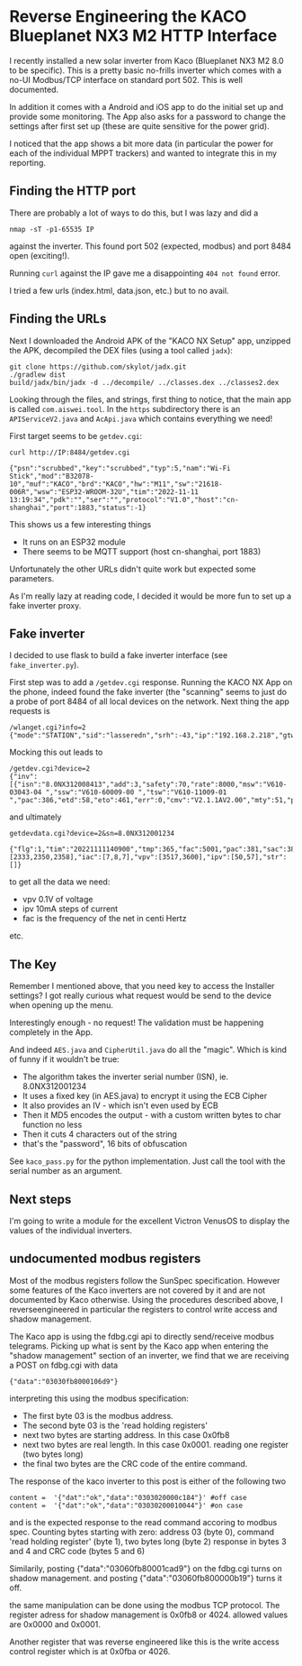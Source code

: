 # Reverse Engineering the KACO Blueplanet NX3 M2 HTTP Interface

I recently installed a new solar inverter from Kaco (Blueplanet NX3 M2 8.0 to be
specific). This is a pretty basic no-frills inverter which comes with a no-UI
Modbus/TCP interface on standard port 502. This is well documented.

In addition it comes with a Android and iOS app to do the initial set up and
provide some monitoring. The App also asks for a password to change the settings
after first set up (these are quite sensitive for the power grid).

I noticed that the app shows a bit more data (in particular the power for each
of the individual MPPT trackers) and wanted to integrate this in my reporting.


## Finding the HTTP port

There are probably a lot of ways to do this, but I was lazy and did a
```
nmap -sT -p1-65535 IP
```
against the inverter. This found port 502 (expected, modbus) and port 8484
open (exciting!).

Running `curl` against the IP gave me a disappointing `404 not found` error.

I tried a few urls (index.html, data.json, etc.) but to no avail.


## Finding the URLs

Next I downloaded the Android APK of the "KACO NX Setup" app, unzipped the
APK, decompiled the DEX files (using a tool called `jadx`):
```
git clone https://github.com/skylot/jadx.git
./gradlew dist
build/jadx/bin/jadx -d ../decompile/ ../classes.dex ../classes2.dex
```

Looking through the files, and strings, first thing to notice, that the main
app is called `com.aiswei.tool`.  In the `https` subdirectory there is an
`APIServiceV2.java` and `AcApi.java` which contains everything we need!

First target seems to be `getdev.cgi`:

```
curl http://IP:8484/getdev.cgi

{"psn":"scrubbed","key":"scrubbed","typ":5,"nam":"Wi-Fi Stick","mod":"B32078-10","muf":"KACO","brd":"KACO","hw":"M11","sw":"21618-006R","wsw":"ESP32-WROOM-32U","tim":"2022-11-11 13:19:34","pdk":"","ser":"","protocol":"V1.0","host":"cn-shanghai","port":1883,"status":-1}
```

This shows us a few interesting things

* It runs on an ESP32 module
* There seems to be MQTT support (host cn-shanghai, port 1883)

Unfortunately the other URLs didn't quite work but expected some parameters.

As I'm really lazy at reading code, I decided it would be more fun to
set up a fake inverter proxy.


## Fake inverter

I decided to use flask to build a fake inverter interface (see `fake_inverter.py`).

First step was to add a `/getdev.cgi` response. Running the KACO NX App on the phone, indeed found the
fake inverter (the "scanning" seems to just do a probe of port 8484 of all local devices on the network.
Next thing the app requests is

```
/wlanget.cgi?info=2
{"mode":"STATION","sid":"lasseredn","srh":-43,"ip":"192.168.2.218","gtw":"192.168.2.1","msk":"255.255.255.0"}

```

Mocking this out leads to 

```
/getdev.cgi?device=2
{"inv":[{"isn":"8.0NX312008413","add":3,"safety":70,"rate":8000,"msw":"V610-03043-04 ","ssw":"V610-60009-00 ","tsw":"V610-11009-01 ","pac":386,"etd":58,"eto":461,"err":0,"cmv":"V2.1.1AV2.00","mty":51,"psb_eb":1}],"num":1}
```

and ultimately

```
getdevdata.cgi?device=2&sn=8.0NX312001234

{"flg":1,"tim":"20221111140900","tmp":365,"fac":5001,"pac":381,"sac":381,"qac":0,"eto":461,"etd":58,"hto":58,"pf":100,"wan":0,"err":0,"vac":[2333,2350,2358],"iac":[7,8,7],"vpv":[3517,3600],"ipv":[50,57],"str":[]}
```

to get all the data we need:

* vpv 0.1V of voltage
* ipv 10mA steps of current
* fac is the frequency of the net in centi Hertz

etc.

## The Key

Remember I mentioned above, that you need key to access the Installer settings? I got
really curious what request would be send to the device when opening up the menu.

Interestingly enough - no request! The validation must be happening completely in the
App.

And indeed `AES.java` and `CipherUtil.java` do all the "magic". Which is kind of 
funny if it wouldn't be true:

* The algorithm takes the inverter serial number (ISN), ie. 8.0NX312001234
* It uses a fixed key (in AES.java) to encrypt it using the ECB Cipher
* It also provides an IV - which isn't even used by ECB
* Then it MD5 encodes the output - with a custom written bytes to char function no less
* Then it cuts 4 characters out of the string
* that's the "password", 16 bits of obfuscation

See `kaco_pass.py` for the python implementation. Just call the tool with the
serial number as an argument.


## Next steps

I'm going to write a module for the excellent Victron VenusOS to display the values
of the individual inverters.

## undocumented modbus registers
Most of the modbus registers follow the SunSpec specification. However some features of the Kaco inverters are not covered by it and are not documented by Kaco otherwise. Using the procedures described above, I reverseengineered in particular the registers to control write access and shadow management.

The Kaco app is using the fdbg.cgi api to directly send/receive modbus telegrams. Picking up what is sent by the Kaco app when entering the "shadow management" section of an inverter, we find that we are receiving a POST on fdbg.cgi with data

    {"data":"03030fb8000106d9"}

interpreting this using the modbus specification:

* The first byte 03 is the modbus address.
* The second byte 03 is the 'read holding registers'
* next two bytes are starting address. In this case 0x0fb8
* next two bytes are real length. In this case 0x0001. reading one register (two bytes long)
* the final two bytes are the CRC code of the entire command. 

The response of the kaco inverter to this post is either of the following two

    content =  '{"dat":"ok","data":"0303020000c184"}' #off case
    content =  '{"dat":"ok","data":"03030200010044"}' #on case  

and is the expected response to the read command accoring to modbus spec. Counting bytes starting with zero: 
address 03 (byte 0), command 'read holding register' (byte 1), two bytes long (byte 2) response in bytes 3 and 4 and CRC code (bytes 5 and 6)

Similarily, posting {"data":"03060fb80001cad9"} on the fdbg.cgi turns on shadow management. and posting {"data":"03060fb800000b19"} turns it off.

the same manipulation can be done using the modbus TCP protocol. The register adress for shadow management is 0x0fb8 or 4024. allowed values are 0x0000 and 0x0001.

Another register that was reverse engineered like this is the write access control register which is at 0x0fba or 4026.

